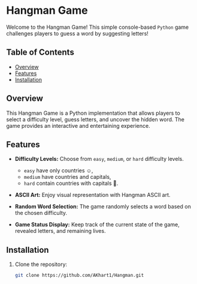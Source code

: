 # Hangman Game

Welcome to the Hangman Game! This simple console-based `Python` game challenges players to guess a word by suggesting letters!

## Table of Contents
- [Overview](#overview)
- [Features](#features)
- [Installation](#installation)

## Overview

This Hangman Game is a Python implementation that allows players to select a difficulty level, guess letters, and uncover the hidden word. The game provides an interactive and entertaining experience.

## Features

- **Difficulty Levels:** Choose from `easy`, `medium`, or `hard` difficulty levels.
  - `easy` have only countries :relaxed:, 
  - `medium` have countries and capitals, 
  - `hard` contain countries with capitals :exploding_head:.

- **ASCII Art:** Enjoy visual representation with Hangman ASCII art.
- **Random Word Selection:** The game randomly selects a word based on the chosen difficulty.
- **Game Status Display:** Keep track of the current state of the game, revealed letters, and remaining lives.


## Installation

1. Clone the repository:

   ```bash
   git clone https://github.com/AKhart1/Hangman.git